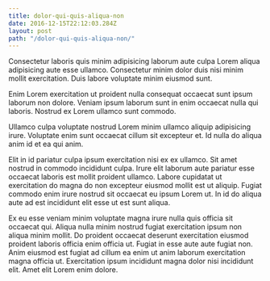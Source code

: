 ```yaml
---
title: dolor-qui-quis-aliqua-non
date: 2016-12-15T22:12:03.284Z
layout: post
path: "/dolor-qui-quis-aliqua-non/"
---
```


Consectetur laboris quis minim adipisicing laborum aute culpa Lorem aliqua adipisicing aute esse ullamco. Consectetur minim dolor duis nisi minim mollit exercitation. Duis labore voluptate minim eiusmod sunt.

Enim Lorem exercitation ut proident nulla consequat occaecat sunt ipsum laborum non dolore. Veniam ipsum laborum sunt in enim occaecat nulla qui laboris. Nostrud ex Lorem ullamco sunt commodo.

Ullamco culpa voluptate nostrud Lorem minim ullamco aliquip adipisicing irure. Voluptate enim sunt occaecat cillum sit excepteur et. Id nulla do aliqua anim id et ea qui anim.

Elit in id pariatur culpa ipsum exercitation nisi ex ex ullamco. Sit amet nostrud in commodo incididunt culpa. Irure elit laborum aute pariatur esse occaecat laboris est mollit proident ullamco. Labore cupidatat ut exercitation do magna do non excepteur eiusmod mollit est ut aliquip. Fugiat commodo enim irure nostrud sit occaecat eu ipsum Lorem ut. In id do aliqua aute ad est incididunt elit esse ut est sunt aliqua.

Ex eu esse veniam minim voluptate magna irure nulla quis officia sit occaecat qui. Aliqua nulla minim nostrud fugiat exercitation ipsum non aliqua minim mollit. Do proident occaecat deserunt exercitation eiusmod proident laboris officia enim officia ut. Fugiat in esse aute aute fugiat non. Anim eiusmod est fugiat ad cillum ea enim ut anim laborum exercitation magna officia ut. Exercitation ipsum incididunt magna dolor nisi incididunt elit. Amet elit Lorem enim dolore.